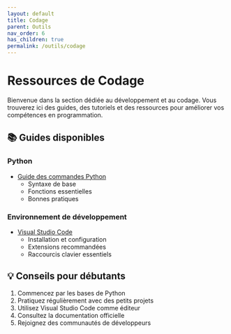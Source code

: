 ```yaml
---
layout: default
title: Codage
parent: Outils
nav_order: 6
has_children: true
permalink: /outils/codage
---
```


# Ressources de Codage

Bienvenue dans la section dédiée au développement et au codage. Vous trouverez ici des guides, des tutoriels et des ressources pour améliorer vos compétences en programmation.

## 📚 Guides disponibles

### Python
- [Guide des commandes Python](Commande%20Python.md)
  - Syntaxe de base
  - Fonctions essentielles
  - Bonnes pratiques

### Environnement de développement
- [Visual Studio Code](Visual%20Studio%20Code.md)
  - Installation et configuration
  - Extensions recommandées
  - Raccourcis clavier essentiels

## 💡 Conseils pour débutants

1. Commencez par les bases de Python
2. Pratiquez régulièrement avec des petits projets
3. Utilisez Visual Studio Code comme éditeur
4. Consultez la documentation officielle
5. Rejoignez des communautés de développeurs

